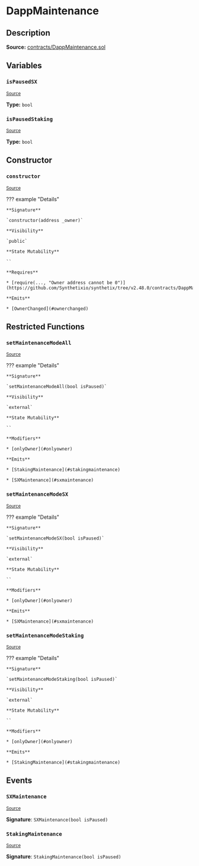 # DappMaintenance

## Description

**Source:** [contracts/DappMaintenance.sol](https://github.com/Synthetixio/synthetix/tree/v2.48.0/contracts/DappMaintenance.sol)

## Variables

### `isPausedSX`

<sub>[Source](https://github.com/Synthetixio/synthetix/tree/v2.48.0/contracts/DappMaintenance.sol#L15)</sub>

**Type:** `bool`

### `isPausedStaking`

<sub>[Source](https://github.com/Synthetixio/synthetix/tree/v2.48.0/contracts/DappMaintenance.sol#L14)</sub>

**Type:** `bool`

## Constructor

### `constructor`

<sub>[Source](https://github.com/Synthetixio/synthetix/tree/v2.48.0/contracts/DappMaintenance.sol#L20)</sub>

??? example "Details"

    **Signature**

    `constructor(address _owner)`

    **Visibility**

    `public`

    **State Mutability**

    ``

    **Requires**

    * [require(..., "Owner address cannot be 0")](https://github.com/Synthetixio/synthetix/tree/v2.48.0/contracts/DappMaintenance.sol#L21)

    **Emits**

    * [OwnerChanged](#ownerchanged)

## Restricted Functions

### `setMaintenanceModeAll`

<sub>[Source](https://github.com/Synthetixio/synthetix/tree/v2.48.0/contracts/DappMaintenance.sol#L26)</sub>

??? example "Details"

    **Signature**

    `setMaintenanceModeAll(bool isPaused)`

    **Visibility**

    `external`

    **State Mutability**

    ``

    **Modifiers**

    * [onlyOwner](#onlyowner)

    **Emits**

    * [StakingMaintenance](#stakingmaintenance)

    * [SXMaintenance](#sxmaintenance)

### `setMaintenanceModeSX`

<sub>[Source](https://github.com/Synthetixio/synthetix/tree/v2.48.0/contracts/DappMaintenance.sol#L38)</sub>

??? example "Details"

    **Signature**

    `setMaintenanceModeSX(bool isPaused)`

    **Visibility**

    `external`

    **State Mutability**

    ``

    **Modifiers**

    * [onlyOwner](#onlyowner)

    **Emits**

    * [SXMaintenance](#sxmaintenance)

### `setMaintenanceModeStaking`

<sub>[Source](https://github.com/Synthetixio/synthetix/tree/v2.48.0/contracts/DappMaintenance.sol#L33)</sub>

??? example "Details"

    **Signature**

    `setMaintenanceModeStaking(bool isPaused)`

    **Visibility**

    `external`

    **State Mutability**

    ``

    **Modifiers**

    * [onlyOwner](#onlyowner)

    **Emits**

    * [StakingMaintenance](#stakingmaintenance)

## Events

### `SXMaintenance`

<sub>[Source](https://github.com/Synthetixio/synthetix/tree/v2.48.0/contracts/DappMaintenance.sol#L44)</sub>

**Signature**: `SXMaintenance(bool isPaused)`

### `StakingMaintenance`

<sub>[Source](https://github.com/Synthetixio/synthetix/tree/v2.48.0/contracts/DappMaintenance.sol#L43)</sub>

**Signature**: `StakingMaintenance(bool isPaused)`
